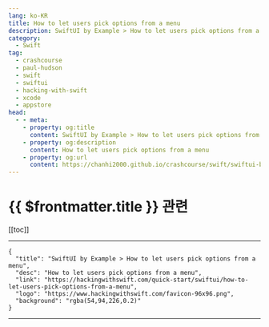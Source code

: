 ```yaml
---
lang: ko-KR
title: How to let users pick options from a menu
description: SwiftUI by Example > How to let users pick options from a menu
category:
  - Swift
tag: 
  - crashcourse
  - paul-hudson
  - swift
  - swiftui
  - hacking-with-swift
  - xcode
  - appstore
head:
  - - meta:
    - property: og:title
      content: SwiftUI by Example > How to let users pick options from a menu
    - property: og:description
      content: How to let users pick options from a menu
    - property: og:url
      content: https://chanhi2000.github.io/crashcourse/swift/swiftui-by-example/14-alerts-and-menus/how-to-let-users-pick-options-from-a-menu.html
---
```


# {{ $frontmatter.title }} 관련

[[toc]]

---

```component VPCard
{
  "title": "SwiftUI by Example > How to let users pick options from a menu",
  "desc": "How to let users pick options from a menu",
  "link": "https://hackingwithswift.com/quick-start/swiftui/how-to-let-users-pick-options-from-a-menu",
  "logo": "https://www.hackingwithswift.com/favicon-96x96.png",
  "background": "rgba(54,94,226,0.2)"
}
```

---

<TagLinks />
